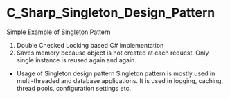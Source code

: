 # C_Sharp_Singleton_Design_Pattern
Simple Example of Singleton Pattern

1. Double Checked Locking based C# implementation
2. Saves memory because object is not created at each request. Only single instance is reused again and again.

* Usage of Singleton design pattern
Singleton pattern is mostly used in multi-threaded and database applications. It is used in logging, caching, thread pools, configuration settings etc.
